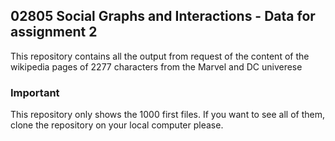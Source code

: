 ## 02805 Social Graphs and Interactions - Data for assignment 2

This repository contains all the output from request of the content of the wikipedia pages of 2277 characters from the Marvel and DC univerese

### Important

This repository only shows the 1000 first files. 
If you want to see all of them, clone the repository on your local computer please.